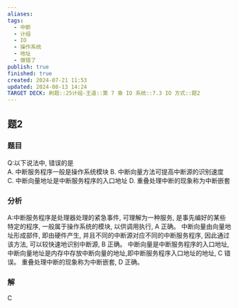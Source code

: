 ```yaml
---
aliases: 
tags:
  - 中断
  - 计组
  - IO
  - 操作系统
  - 地址
  - 做错了
publish: true
finished: true
created: 2024-07-21 11:53
updated: 2024-08-13 14:24
TARGET DECK: 刷题::25计组-王道::第 7 章 IO 系统::7.3 IO 方式::题2
---
```


## 题2
### 题目
Q:以下说法中, 错误的是  
A. 中断服务程序一般是操作系统模块
B. 中断向量方法可提高中断源的识别速度
C. 中断向量地址是中断服务程序的入口地址
D. 重叠处理中断的现象称为中断嵌套
### 分析
A:中断服务程序是处理器处理的紧急事件, 可理解为一种服务, 是事先编好的某些特定的程序, 一般属于操作系统的模块, 以供调用执行, A 正确。
中断向量由向量地址形成部件, 即由硬件产生, 并且不同的中断源对应不同的中断服务程序, 因此通过该方法, 可以较快速地识别中断源, $\mathrm{B}$ 正确。
中断向量是中断服务程序的入口地址,中断向量地址是内存中存放中断向量的地址,即中断服务程序入口地址的地址, C 错误。
重叠处理中断的现象称为中断嵌套, D 正确。
### 解
C
<!--ID: 1723725340861-->
